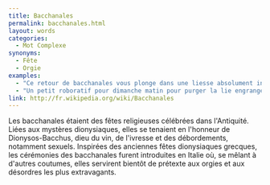 ```yaml
---
title: Bacchanales
permalink: bacchanales.html
layout: words
categories:
  - Mot Complexe
synonyms:
  - Fête
  - Orgie
examples:
  - "Ce retour de bacchanales vous plonge dans une liesse absolument inénarrable."
  - "Un petit roboratif pour dimanche matin pour purger la lie engrangée au cours de quelque bacchanale dionysiaque !"
link: http://fr.wikipedia.org/wiki/Bacchanales
---
```


Les bacchanales étaient des fêtes religieuses célébrées dans l'Antiquité. Liées aux mystères dionysiaques, elles se tenaient en l'honneur de Dionysos-Bacchus, dieu du vin, de l'ivresse et des débordements, notamment sexuels. Inspirées des anciennes fêtes dionysiaques grecques, les cérémonies des bacchanales furent introduites en Italie où, se mêlant à d'autres coutumes, elles servirent bientôt de prétexte aux orgies et aux désordres les plus extravagants.
